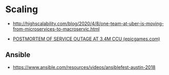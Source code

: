 # Scaling

- http://highscalability.com/blog/2020/4/8/one-team-at-uber-is-moving-from-microservices-to-macroservic.html 
* [POSTMORTEM OF SERVICE OUTAGE AT 3.4M CCU (epicgames.com)](https://www.epicgames.com/fortnite/en-US/news/postmortem-of-service-outage-at-3-4m-ccu)

## Ansible

* https://www.ansible.com/resources/videos/ansiblefest-austin-2018
